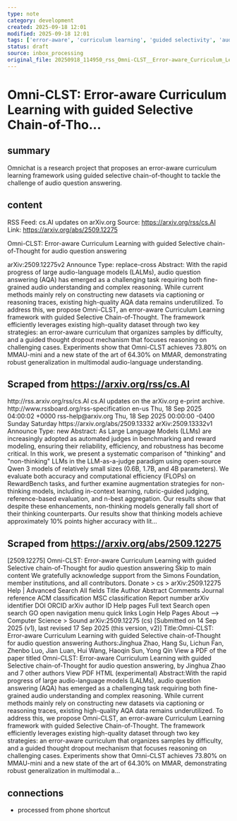 ```yaml
---
type: note
category: development
created: 2025-09-18 12:01
modified: 2025-09-18 12:01
tags: ['error-aware', 'curriculum learning', 'guided selectivity', 'audio question answering']
status: draft
source: inbox_processing
original_file: 20250918_114950_rss_Omni-CLST__Error-aware_Curriculum_Learning_with_gu.txt
---
```


# Omni-CLST: Error-aware Curriculum Learning with guided Selective Chain-of-Tho...

## summary
Omnichat is a research project that proposes an error-aware curriculum learning framework using guided selective chain-of-thought to tackle the challenge of audio question answering.

## content
RSS Feed: cs.AI updates on arXiv.org
Source: https://arxiv.org/rss/cs.AI
Link: https://arxiv.org/abs/2509.12275

Omni-CLST: Error-aware Curriculum Learning with guided Selective chain-of-Thought for audio question answering

arXiv:2509.12275v2 Announce Type: replace-cross Abstract: With the rapid progress of large audio-language models (LALMs), audio question answering (AQA) has emerged as a challenging task requiring both fine-grained audio understanding and complex reasoning. While current methods mainly rely on constructing new datasets via captioning or reasoning traces, existing high-quality AQA data remains underutilized. To address this, we propose Omni-CLST, an error-aware Curriculum Learning framework with guided Selective Chain-of-Thought. The framework efficiently leverages existing high-quality dataset through two key strategies: an error-aware curriculum that organizes samples by difficulty, and a guided thought dropout mechanism that focuses reasoning on challenging cases. Experiments show that Omni-CLST achieves 73.80% on MMAU-mini and a new state of the art of 64.30% on MMAR, demonstrating robust generalization in multimodal audio-language understanding.

## Scraped from https://arxiv.org/rss/cs.AI
<?xml version='1.0' encoding='UTF-8'?>
<rss xmlns:arxiv="http://arxiv.org/schemas/atom" xmlns:dc="http://purl.org/dc/elements/1.1/" xmlns:atom="http://www.w3.org/2005/Atom" xmlns:content="http://purl.org/rss/1.0/modules/content/" version="2.0">
  <channel>
    <title>cs.AI updates on arXiv.org</title>
    <link>http://rss.arxiv.org/rss/cs.AI</link>
    <description>cs.AI updates on the arXiv.org e-print archive.</description>
    <atom:link href="http://rss.arxiv.org/rss/cs.AI" rel="self" type="application/rss+xml"/>
    <docs>http://www.rssboard.org/rss-specification</docs>
    <language>en-us</language>
    <lastBuildDate>Thu, 18 Sep 2025 04:00:02 +0000</lastBuildDate>
    <managingEditor>rss-help@arxiv.org</managingEditor>
    <pubDate>Thu, 18 Sep 2025 00:00:00 -0400</pubDate>
    <skipDays>
      <day>Sunday</day>
      <day>Saturday</day>
    </skipDays>
    <item>
      <title>Explicit Reasoning Makes Better Judges: A Systematic Study on Accuracy, Efficiency, and Robustness</title>
      <link>https://arxiv.org/abs/2509.13332</link>
      <description>arXiv:2509.13332v1 Announce Type: new 
Abstract: As Large Language Models (LLMs) are increasingly adopted as automated judges in benchmarking and reward modeling, ensuring their reliability, efficiency, and robustness has become critical. In this work, we present a systematic comparison of "thinking" and "non-thinking" LLMs in the LLM-as-a-judge paradigm using open-source Qwen 3 models of relatively small sizes (0.6B, 1.7B, and 4B parameters). We evaluate both accuracy and computational efficiency (FLOPs) on RewardBench tasks, and further examine augmentation strategies for non-thinking models, including in-context learning, rubric-guided judging, reference-based evaluation, and n-best aggregation. Our results show that despite these enhancements, non-thinking models generally fall short of their thinking counterparts. Our results show that thinking models achieve approximately 10% points higher accuracy with lit...


## Scraped from https://arxiv.org/abs/2509.12275
[2509.12275] Omni-CLST: Error-aware Curriculum Learning with guided Selective chain-of-Thought for audio question answering Skip to main content We gratefully acknowledge support from the Simons Foundation, member institutions, and all contributors. Donate &gt; cs &gt; arXiv:2509.12275 Help | Advanced Search All fields Title Author Abstract Comments Journal reference ACM classification MSC classification Report number arXiv identifier DOI ORCID arXiv author ID Help pages Full text Search open search GO open navigation menu quick links Login Help Pages About --> Computer Science > Sound arXiv:2509.12275 (cs) [Submitted on 14 Sep 2025 (v1), last revised 17 Sep 2025 (this version, v2)] Title:Omni-CLST: Error-aware Curriculum Learning with guided Selective chain-of-Thought for audio question answering Authors:Jinghua Zhao, Hang Su, Lichun Fan, Zhenbo Luo, Jian Luan, Hui Wang, Haoqin Sun, Yong Qin View a PDF of the paper titled Omni-CLST: Error-aware Curriculum Learning with guided Selective chain-of-Thought for audio question answering, by Jinghua Zhao and 7 other authors View PDF HTML (experimental) Abstract:With the rapid progress of large audio-language models (LALMs), audio question answering (AQA) has emerged as a challenging task requiring both fine-grained audio understanding and complex reasoning. While current methods mainly rely on constructing new datasets via captioning or reasoning traces, existing high-quality AQA data remains underutilized. To address this, we propose Omni-CLST, an error-aware Curriculum Learning framework with guided Selective Chain-of-Thought. The framework efficiently leverages existing high-quality dataset through two key strategies: an error-aware curriculum that organizes samples by difficulty, and a guided thought dropout mechanism that focuses reasoning on challenging cases. Experiments show that Omni-CLST achieves 73.80% on MMAU-mini and a new state of the art of 64.30% on MMAR, demonstrating robust generalization in multimodal a...


## connections
- processed from phone shortcut
